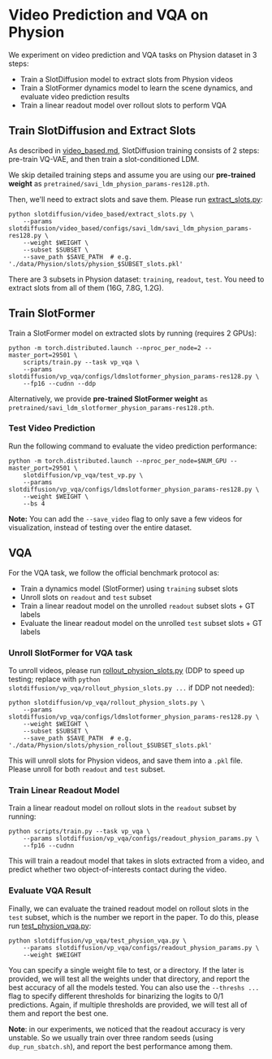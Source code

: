 # Video Prediction and VQA on Physion

We experiment on video prediction and VQA tasks on Physion dataset in 3 steps:

-   Train a SlotDiffusion model to extract slots from Physion videos
-   Train a SlotFormer dynamics model to learn the scene dynamics, and evaluate video prediction results
-   Train a linear readout model over rollout slots to perform VQA

## Train SlotDiffusion and Extract Slots

As described in [video_based.md](./video_based.md), SlotDiffusion training consists of 2 steps: pre-train VQ-VAE, and then train a slot-conditioned LDM.

We skip detailed training steps and assume you are using our **pre-trained weight** as `pretrained/savi_ldm_physion_params-res128.pth`.

Then, we'll need to extract slots and save them.
Please run [extract_slots.py](../slotdiffusion/video_based/extract_slots.py):

```
python slotdiffusion/video_based/extract_slots.py \
    --params slotdiffusion/video_based/configs/savi_ldm/savi_ldm_physion_params-res128.py \
    --weight $WEIGHT \
    --subset $SUBSET \
    --save_path $SAVE_PATH  # e.g. './data/Physion/slots/physion_$SUBSET_slots.pkl'
```

There are 3 subsets in Physion dataset: `training`, `readout`, `test`.
You need to extract slots from all of them (16G, 7.8G, 1.2G).

## Train SlotFormer

Train a SlotFormer model on extracted slots by running (requires 2 GPUs):

```
python -m torch.distributed.launch --nproc_per_node=2 --master_port=29501 \
    scripts/train.py --task vp_vqa \
    --params slotdiffusion/vp_vqa/configs/ldmslotformer_physion_params-res128.py \
    --fp16 --cudnn --ddp
```

Alternatively, we provide **pre-trained SlotFormer weight** as `pretrained/savi_ldm_slotformer_physion_params-res128.pth`.

### Test Video Prediction

Run the following command to evaluate the video prediction performance:

```
python -m torch.distributed.launch --nproc_per_node=$NUM_GPU --master_port=29501 \
    slotdiffusion/vp_vqa/test_vp.py \
    --params slotdiffusion/vp_vqa/configs/ldmslotformer_physion_params-res128.py \
    --weight $WEIGHT \
    --bs 4
```

**Note:** You can add the `--save_video` flag to only save a few videos for visualization, instead of testing over the entire dataset.

## VQA

For the VQA task, we follow the official benchmark protocol as:

-   Train a dynamics model (SlotFormer) using `training` subset slots
-   Unroll slots on `readout` and `test` subset
-   Train a linear readout model on the unrolled `readout` subset slots + GT labels
-   Evaluate the linear readout model on the unrolled `test` subset slots + GT labels

### Unroll SlotFormer for VQA task

To unroll videos, please run [rollout_physion_slots.py](../slotdiffusion/vp_vqa/rollout_physion_slots.py) (DDP to speed up testing; replace with `python slotdiffusion/vp_vqa/rollout_physion_slots.py ...` if DDP not needed):

```
python slotdiffusion/vp_vqa/rollout_physion_slots.py \
    --params slotdiffusion/vp_vqa/configs/ldmslotformer_physion_params-res128.py \
    --weight $WEIGHT \
    --subset $SUBSET \
    --save_path $SAVE_PATH  # e.g. './data/Physion/slots/physion_rollout_$SUBSET_slots.pkl'
```

This will unroll slots for Physion videos, and save them into a `.pkl` file.
Please unroll for both `readout` and `test` subset.

### Train Linear Readout Model

Train a linear readout model on rollout slots in the `readout` subset by running:

```
python scripts/train.py --task vp_vqa \
    --params slotdiffusion/vp_vqa/configs/readout_physion_params.py \
    --fp16 --cudnn
```

This will train a readout model that takes in slots extracted from a video, and predict whether two object-of-interests contact during the video.

### Evaluate VQA Result

Finally, we can evaluate the trained readout model on rollout slots in the `test` subset, which is the number we report in the paper.
To do this, please run [test_physion_vqa.py](../slotdiffusion/vp_vqa/test_physion_vqa.py):

```
python slotdiffusion/vp_vqa/test_physion_vqa.py \
    --params slotdiffusion/vp_vqa/configs/readout_physion_params.py \
    --weight $WEIGHT
```

You can specify a single weight file to test, or a directory.
If the later is provided, we will test all the weights under that directory, and report the best accuracy of all the models tested.
You can also use the `--threshs ...` flag to specify different thresholds for binarizing the logits to 0/1 predictions.
Again, if multiple thresholds are provided, we will test all of them and report the best one.

**Note**: in our experiments, we noticed that the readout accuracy is very unstable.
So we usually train over three random seeds (using `dup_run_sbatch.sh`), and report the best performance among them.
